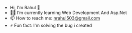 - Hi, I'm Rahul  👋
- 👨‍💻 I’m currently learning Web Development And Asp.Net
- 📫 How to reach me: nrahul503@gmail.com
- ⚡ Fun fact: I'm solving the bug i created
<!--
**RahulNeupane/RahulNeupane** is a ✨ _special_ ✨ repository because its `README.md` (this file) appears on your GitHub profile.

Here are some ideas to get you started:

- 🔭 I’m currently working on ...
- 👯 I’m looking to collaborate on ...
- 🤔 I’m looking for help with ...
- 💬 Ask me about ...
- 📫 How to reach me: ...
- 😄 Pronouns: ...
- ⚡ Fun fact: ...
-->
